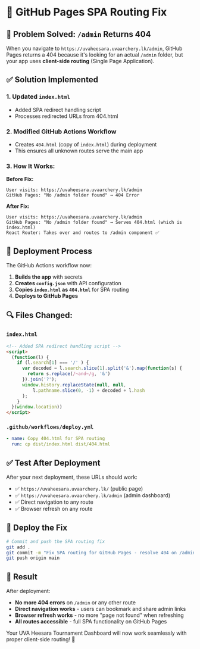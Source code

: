 # 🔧 GitHub Pages SPA Routing Fix

## 🎯 **Problem Solved: `/admin` Returns 404**

When you navigate to `https://uvaheesara.uvaarchery.lk/admin`, GitHub Pages returns a 404 because it's looking for an actual `/admin` folder, but your app uses **client-side routing** (Single Page Application).

## ✅ **Solution Implemented**

### **1. Updated `index.html`**
- Added SPA redirect handling script
- Processes redirected URLs from 404.html

### **2. Modified GitHub Actions Workflow**
- Creates `404.html` (copy of `index.html`) during deployment
- This ensures all unknown routes serve the main app

### **3. How It Works:**

**Before Fix:**
```
User visits: https://uvaheesara.uvaarchery.lk/admin
GitHub Pages: "No /admin folder found" → 404 Error
```

**After Fix:**
```
User visits: https://uvaheesara.uvaarchery.lk/admin
GitHub Pages: "No /admin folder found" → Serves 404.html (which is index.html)
React Router: Takes over and routes to /admin component ✅
```

## 🚀 **Deployment Process**

The GitHub Actions workflow now:

1. **Builds the app** with secrets
2. **Creates `config.json`** with API configuration  
3. **Copies `index.html` as `404.html`** for SPA routing
4. **Deploys to GitHub Pages**

## 🔍 **Files Changed:**

### **`index.html`**
```html
<!-- Added SPA redirect handling script -->
<script>
  (function(l) {
    if (l.search[1] === '/' ) {
      var decoded = l.search.slice(1).split('&').map(function(s) { 
        return s.replace(/~and~/g, '&')
      }).join('?');
      window.history.replaceState(null, null,
          l.pathname.slice(0, -1) + decoded + l.hash
      );
    }
  }(window.location))
</script>
```

### **`.github/workflows/deploy.yml`**
```yaml
- name: Copy 404.html for SPA routing
  run: cp dist/index.html dist/404.html
```

## ✅ **Test After Deployment**

After your next deployment, these URLs should work:

- ✅ `https://uvaheesara.uvaarchery.lk/` (public page)
- ✅ `https://uvaheesara.uvaarchery.lk/admin` (admin dashboard)
- ✅ Direct navigation to any route
- ✅ Browser refresh on any route

## 🚀 **Deploy the Fix**

```bash
# Commit and push the SPA routing fix
git add .
git commit -m "Fix SPA routing for GitHub Pages - resolve 404 on /admin"
git push origin main
```

## 🎉 **Result**

After deployment:
- **No more 404 errors** on `/admin` or any other route
- **Direct navigation works** - users can bookmark and share admin links
- **Browser refresh works** - no more "page not found" when refreshing
- **All routes accessible** - full SPA functionality on GitHub Pages

Your UVA Heesara Tournament Dashboard will now work seamlessly with proper client-side routing! 🎯
